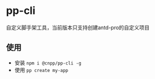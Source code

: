 # pp-cli
自定义脚手架工具，当前版本只支持创建antd-pro的自定义项目


## 使用

- 安装 `npm i @cnpp/pp-cli -g`
- 使用 `pp create my-app`
